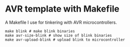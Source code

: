 AVR template with Makefile
==========================

A Makefile I use for tinkering with AVR microcontrollers.

```
make blink # make blink binaries
make avr-size-blink # show size of blink binaries
make avr-upload-blink # upload blink to microcontroller
```
